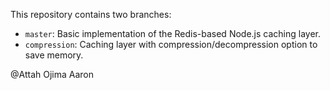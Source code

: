This repository contains two branches:
- `master`: Basic implementation of the Redis-based Node.js caching layer.
- `compression`: Caching layer with compression/decompression option to save memory.

@Attah Ojima Aaron
